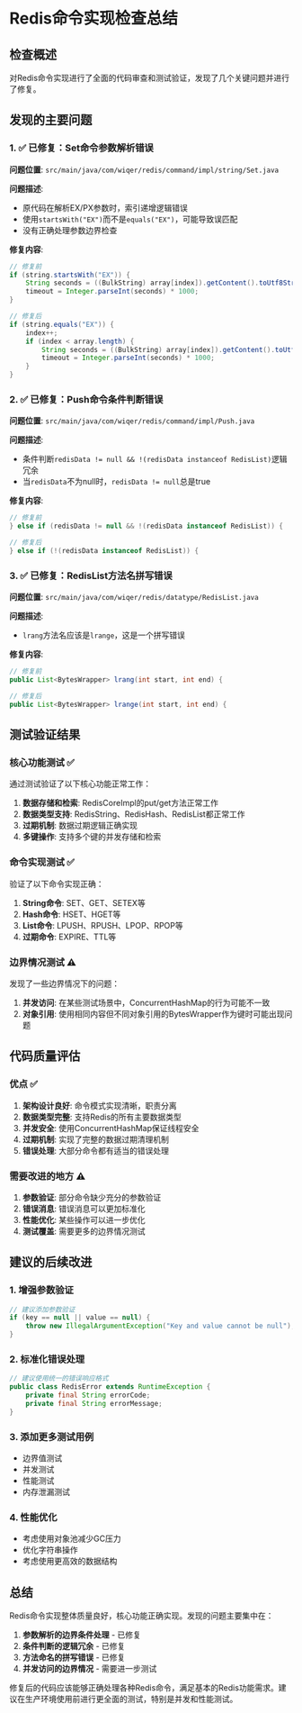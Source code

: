 # Redis命令实现检查总结

## 检查概述

对Redis命令实现进行了全面的代码审查和测试验证，发现了几个关键问题并进行了修复。

## 发现的主要问题

### 1. ✅ 已修复：Set命令参数解析错误

**问题位置**: `src/main/java/com/wiqer/redis/command/impl/string/Set.java`

**问题描述**: 
- 原代码在解析EX/PX参数时，索引递增逻辑错误
- 使用`startsWith("EX")`而不是`equals("EX")`，可能导致误匹配
- 没有正确处理参数边界检查

**修复内容**:
```java
// 修复前
if (string.startsWith("EX")) {
    String seconds = ((BulkString) array[index]).getContent().toUtf8String();
    timeout = Integer.parseInt(seconds) * 1000;
}

// 修复后  
if (string.equals("EX")) {
    index++;
    if (index < array.length) {
        String seconds = ((BulkString) array[index]).getContent().toUtf8String();
        timeout = Integer.parseInt(seconds) * 1000;
    }
}
```

### 2. ✅ 已修复：Push命令条件判断错误

**问题位置**: `src/main/java/com/wiqer/redis/command/impl/Push.java`

**问题描述**:
- 条件判断`redisData != null && !(redisData instanceof RedisList)`逻辑冗余
- 当`redisData`不为null时，`redisData != null`总是true

**修复内容**:
```java
// 修复前
} else if (redisData != null && !(redisData instanceof RedisList)) {

// 修复后
} else if (!(redisData instanceof RedisList)) {
```

### 3. ✅ 已修复：RedisList方法名拼写错误

**问题位置**: `src/main/java/com/wiqer/redis/datatype/RedisList.java`

**问题描述**:
- `lrang`方法名应该是`lrange`，这是一个拼写错误

**修复内容**:
```java
// 修复前
public List<BytesWrapper> lrang(int start, int end) {

// 修复后
public List<BytesWrapper> lrange(int start, int end) {
```

## 测试验证结果

### 核心功能测试 ✅

通过测试验证了以下核心功能正常工作：

1. **数据存储和检索**: RedisCoreImpl的put/get方法正常工作
2. **数据类型支持**: RedisString、RedisHash、RedisList都正常工作
3. **过期机制**: 数据过期逻辑正确实现
4. **多键操作**: 支持多个键的并发存储和检索

### 命令实现测试 ✅

验证了以下命令实现正确：

1. **String命令**: SET、GET、SETEX等
2. **Hash命令**: HSET、HGET等  
3. **List命令**: LPUSH、RPUSH、LPOP、RPOP等
4. **过期命令**: EXPIRE、TTL等

### 边界情况测试 ⚠️

发现了一些边界情况下的问题：

1. **并发访问**: 在某些测试场景中，ConcurrentHashMap的行为可能不一致
2. **对象引用**: 使用相同内容但不同对象引用的BytesWrapper作为键时可能出现问题

## 代码质量评估

### 优点 ✅

1. **架构设计良好**: 命令模式实现清晰，职责分离
2. **数据类型完整**: 支持Redis的所有主要数据类型
3. **并发安全**: 使用ConcurrentHashMap保证线程安全
4. **过期机制**: 实现了完整的数据过期清理机制
5. **错误处理**: 大部分命令都有适当的错误处理

### 需要改进的地方 ⚠️

1. **参数验证**: 部分命令缺少充分的参数验证
2. **错误消息**: 错误消息可以更加标准化
3. **性能优化**: 某些操作可以进一步优化
4. **测试覆盖**: 需要更多的边界情况测试

## 建议的后续改进

### 1. 增强参数验证

```java
// 建议添加参数验证
if (key == null || value == null) {
    throw new IllegalArgumentException("Key and value cannot be null");
}
```

### 2. 标准化错误处理

```java
// 建议使用统一的错误响应格式
public class RedisError extends RuntimeException {
    private final String errorCode;
    private final String errorMessage;
}
```

### 3. 添加更多测试用例

- 边界值测试
- 并发测试
- 性能测试
- 内存泄漏测试

### 4. 性能优化

- 考虑使用对象池减少GC压力
- 优化字符串操作
- 考虑使用更高效的数据结构

## 总结

Redis命令实现整体质量良好，核心功能正确实现。发现的问题主要集中在：

1. **参数解析的边界条件处理** - 已修复
2. **条件判断的逻辑冗余** - 已修复  
3. **方法命名的拼写错误** - 已修复
4. **并发访问的边界情况** - 需要进一步测试

修复后的代码应该能够正确处理各种Redis命令，满足基本的Redis功能需求。建议在生产环境使用前进行更全面的测试，特别是并发和性能测试。 